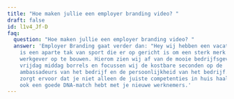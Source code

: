 ```yaml
---
title: "Hoe maken jullie een employer branding video? "
draft: false
id: l1v4_Jf-D
faq:
  question: "Hoe maken jullie een employer branding video? "
  answer: 'Employer Branding gaat verder dan: "Hey wij hebben een vacature!" Het
    is een aparte tak van sport die er op gericht is om een sterk merk als
    werkgever op te bouwen. Hierom zien wij af van de mooie bedrijfsgevel en de
    vrijdag middag borrels en focussen wij de kostbare seconden op de
    ambassadeurs van het bedrijf en de persoonlijkheid van het bedrijf. Dit
    zorgt ervoor dat je niet alleen de juiste competenties in huis haalt, maar
    ook een goede DNA-match hebt met je nieuwe werknemers.'
---
```

